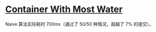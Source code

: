 # [Container With Most Water](https://leetcode.com/problems/container-with-most-water/description/)

Naive 算法实际耗时 700ms（通过了 50/50 种情况，超越了 7% 的提交）。
